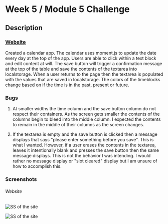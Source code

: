 # Week 5 / Module 5 Challenge

## Description 

### [Website](https://roodhouse.github.io/weekFive/)

Created a calendar app. The calendar uses moment.js to update the date every day at the top of the app. Users are able to click within a text block and edit content at will. The save button will trigger a confirmation message at the top of the table and save the contents of the textarea into localstorage. When a user returns to the page then the textarea is populated with the values that are saved in localstorage. The colors of the timeblocks change based on if the time is in the past, present or future.

### Bugs

1. At smaller widths the time column and the save button column do not respect their containers. As the screen gets smaller the contents of the columns begin to bleed into the middle column. I expected the contents to remain in the middle of their columns as the screen changes. 

2. If the textarea is empty and the save button is clicked then a message displays that says "please enter something before you save". This is what I wanted. However, if a user erases the contents in the textarea, leaves it intentionally blank and presses the save button then the same message displays. This is not the behavior I was intending. I would rather no message display or "slot cleared" display but I am unsure of how to accomplish this.

### Screenshots

###### Website
![SS of the site](https://roodhouse.github.io/weekFive/assets/images/ss01.png)

![SS of the site](https://roodhouse.github.io/weekFive/assets/images/ss02.png)

